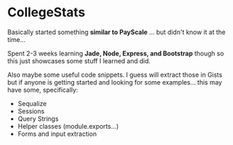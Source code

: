 # CollegeStats
Basically started something **similar to PayScale** ... but didn't know it at the time...

Spent 2-3 weeks learning **Jade, Node, Express, and Bootstrap** though so this just showcases some stuff I learned and did.

Also maybe some useful code snippets. I guess will extract those in Gists but if anyone is getting started and looking for some examples... this may have some, specifically:

- Sequalize
- Sessions
- Query Strings
- Helper classes (module.exports...)
- Forms and input extraction 

